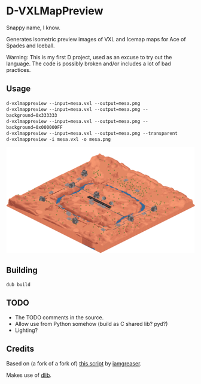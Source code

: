 D-VXLMapPreview
===============

Snappy name, I know.

Generates isometric preview images of VXL and Icemap maps for Ace of Spades and Iceball.

Warning: This is my first D project, used as an excuse to try out the language.
The code is possibly broken and/or includes a lot of bad practices.

Usage
-----

    d-vxlmappreview --input=mesa.vxl --output=mesa.png
    d-vxlmappreview --input=mesa.vxl --output=mesa.png --background=0x333333
    d-vxlmappreview --input=mesa.vxl --output=mesa.png --background=0x000000FF
    d-vxlmappreview --input=mesa.vxl --output=mesa.png --transparent
    d-vxlmappreview -i mesa.vxl -o mesa.png

![Preview image for mesa.vxl](docs/images/mesa.png)

Building
--------

    dub build

TODO
----

 * The TODO comments in the source.
 * Allow use from Python somehow (build as C shared lib? pyd?)
 * Lighting?

Credits
-------

Based on (a fork of a fork of) [this script](https://gist.github.com/iamgreaser/4709760) by [iamgreaser](https://github.com/iamgreaser).

Makes use of [dlib](https://github.com/gecko0307/dlib).